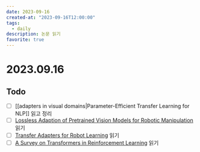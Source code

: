 ```yaml
---
date: 2023-09-16
created-at: "2023-09-16T12:00:00"
tags:
  - daily
description: 논문 읽기
favorite: true
---
```

# 2023.09.16
## Todo
- [ ] [[adapters in visual domains|Parameter-Efficient Transfer Learning for NLP]] 읽고 정리
- [ ] [Lossless Adaption of Pretrained Vision Models for Robotic Manipulation](https://arxiv.org/pdf/2304.06600.pdf) 읽기
- [ ] [Transfer Adapters for Robot Learning](https://openreview.net/pdf?id=H--wvRYBmF) 읽기
- [ ] [A Survey on Transformers in Reinforcement Learning](https://arxiv.org/pdf/2301.03044.pdf) 읽기